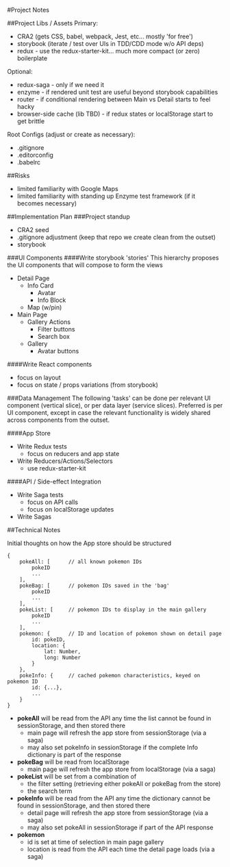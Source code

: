 #Project Notes

##Project Libs / Assets
Primary:

- CRA2 (gets CSS, babel, webpack, Jest, etc... mostly 'for free')
- storybook (iterate / test over UIs in TDD/CDD mode w/o API deps)
- redux - use the redux-starter-kit... much more compact (or zero) boilerplate

Optional:

- redux-saga - only if we need it
- enzyme - if rendered unit test are useful beyond storybook capabilities
- router - if conditional rendering between Main vs Detail starts to feel hacky
- browser-side cache (lib TBD) - if redux states or localStorage start to get brittle

Root Configs (adjust or create as necessary):

- .gitignore
- .editorconfig
- .babelrc


##Risks
- limited familiarity with Google Maps
- limited familiarity with standing up Enzyme test framework (if it becomes necessary)


##Implementation Plan
###Project standup
- CRA2 seed
- .gitignore adjustment (keep that repo we create clean from the outset)
- storybook

###UI Components
####Write storybook 'stories'
This hierarchy proposes the UI components that will compose to form the views

- Detail Page
    - Info Card
        - Avatar
        - Info Block
    - Map (w/pin)
- Main Page
    - Gallery Actions
        - Filter buttons
        - Search box
    - Gallery
        - Avatar buttons

####Write React components
- focus on layout
- focus on state / props variations (from storybook)

###Data Management
The following 'tasks' can be done per relevant UI component (vertical slice), or per data layer (service slices). Preferred is per UI component, except in case the relevant functionality is widely shared across components from the outset.

####App Store
- Write Redux tests
    - focus on reducers and app state
- Write Reducers/Actions/Selectors
    - use redux-starter-kit

####API / Side-effect Integration
- Write Saga tests
    - focus on API calls
    - focus on localStorage updates
- Write Sagas


##Technical Notes

Initial thoughts on how the App store should be structured

```
{
    pokeAll: [      // all known pokemon IDs
        pokeID
        ...
    ],
    pokeBag: [      // pokemon IDs saved in the 'bag'
        pokeID
        ...
    ],
    pokeList: [     // pokemon IDs to display in the main gallery
        pokeID
        ...
    ],
    pokemon: {      // ID and location of pokemon shown on detail page
        id: pokeID,
        location: {
            lat: Number,
            long: Number
        }
    },
    pokeInfo: {     // cached pokemon characteristics, keyed on pokemon ID
        id: {...},
        ...
    }    
}
```

- **pokeAll** will be read from the API any time the list cannot be found in sessionStorage, and then stored there
    - main page will refresh the app store from sessionStorage (via a saga)
    - may also set pokeInfo in sessionStorage if the complete Info dictionary is part of the response
- **pokeBag** will be read from localStorage
    - main page will refresh the app store from localStorage (via a saga)
- **pokeList** will be set from a combination of
    - the filter setting (retrieving either pokeAll or pokeBag from the store)
    - the search term
- **pokeInfo** will be read from the API any time the dictionary cannot be found in sessionStorage, and then stored there
    - detail page will refresh the app store from sessionStorage (via a saga)
    - may also set pokeAll in sessionStorage if part of the API response
- **pokemon**
    - id is set at time of selection in main page gallery
    - location is read from the API each time the detail page loads (via a saga)
